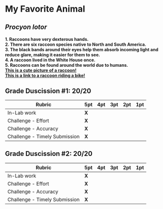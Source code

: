 # My Favorite Animal <br> 
## ***Procyon lotor*** <br>
#### **1.** Raccoons have very dexterous hands. <br> **2.** There are six raccoon species native to North and South America. <br> **3.** The black bands around their eyes help them absorb incoming light and reduce glare, making it easier for them to see. <br> **4.** A raccoon lived in the White House once. <br> **5.** Raccoons can be found around the world due to humans. <br> [This is a cute picture of a raccoon!](http://pontus.mentalfloss.com/sites/default/files/styles/width-constrained-728/public/527175-gettyimages-102883124_1.jpg?itok=jwlZlg5G) <br> [**This is a link to a raccoon riding a bike!**](https://www.youtube.com/watch?v=IwtdIXWGry4)


## Grade Duscission #1: 20/20

| **Rubric** | **5pt** | **4pt** | **3pt** | **2pt** | **1pt** |
| --- | ---| --- | --- | --- | --- |
| In-Lab work | **X** | | | |
| Challenge - Effort | **X** | | | |
| Challenge - Accuracy | **X** | | | |
| Challenge - Timely Submission | **X** | | | |


## Grade Duscission #2: 20/20

| **Rubric** | **5pt** | **4pt** | **3pt** | **2pt** | **1pt** |
| --- | ---| --- | --- | --- | --- |
| In-Lab work | **X** | | | |
| Challenge - Effort | **X** | | | |
| Challenge - Accuracy | **X** | | | |
| Challenge - Timely Submission | **X** | | | |
